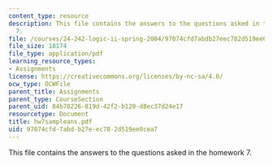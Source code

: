 ```yaml
---
content_type: resource
description: This file contains the answers to the questions asked in the homework
  7.
file: /courses/24-242-logic-ii-spring-2004/97074cfd7abdb27eec782d519ee0cea7_hw7sampleans.pdf
file_size: 18174
file_type: application/pdf
learning_resource_types:
- Assignments
license: https://creativecommons.org/licenses/by-nc-sa/4.0/
ocw_type: OCWFile
parent_title: Assignments
parent_type: CourseSection
parent_uid: 84b78226-819d-42f2-b120-d8ec37d24e17
resourcetype: Document
title: hw7sampleans.pdf
uid: 97074cfd-7abd-b27e-ec78-2d519ee0cea7
---
```

This file contains the answers to the questions asked in the homework 7.